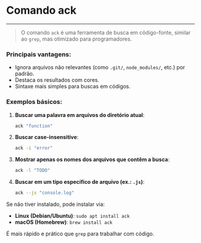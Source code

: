 # Comando ack
---

>O comando `ack` é uma ferramenta de busca em código-fonte, similar ao `grep`, mas otimizado para programadores.

### Principais vantagens:  
- Ignora arquivos não relevantes (como `.git/`, `node_modules/`, etc.) por padrão.  
- Destaca os resultados com cores.  
- Sintaxe mais simples para buscas em códigos.  

### Exemplos básicos:  
1. **Buscar uma palavra em arquivos do diretório atual**:  
   ```bash
   ack "function"
   ```  
2. **Buscar case-insensitive**:  
   ```bash
   ack -i "error"
   ```  
3. **Mostrar apenas os nomes dos arquivos que contêm a busca**:  
   ```bash
   ack -l "TODO"
   ```  
4. **Buscar em um tipo específico de arquivo (ex.: `.js`)**:  
   ```bash
   ack --js "console.log"
   ```  

Se não tiver instalado, pode instalar via:  
- **Linux (Debian/Ubuntu)**: `sudo apt install ack`  
- **macOS (Homebrew)**: `brew install ack`  

É mais rápido e prático que `grep` para trabalhar com código.